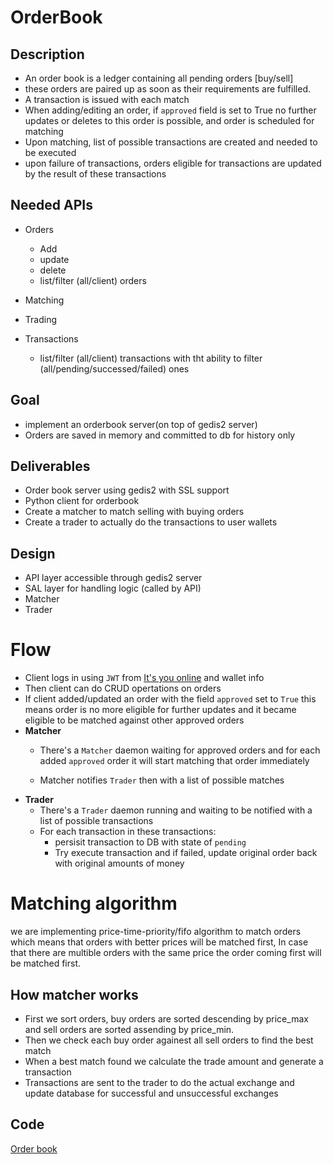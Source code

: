 # OrderBook

## Description
- An order book is a ledger containing all pending orders [buy/sell]
- these orders are paired up as soon as their requirements are fulfilled.
- A transaction is issued with each match
- When adding/editing an order, if `approved` field is set to True
no further updates or deletes to this order is possible, and order is
scheduled for matching
- Upon matching, list of possible transactions are created and needed to be executed
- upon failure of transactions, orders eligible for transactions are updated by the result of these transactions

## Needed APIs
- Orders
    - Add
    - update
    - delete
    - list/filter (all/client) orders
    
- Matching
- Trading
- Transactions
    - list/filter (all/client) transactions with tht ability to filter (all/pending/successed/failed) ones

## Goal
- implement an orderbook server(on top of gedis2 server)
- Orders are saved in memory and committed to db for history only

## Deliverables
- Order book server using gedis2 with SSL support
- Python client for orderbook
- Create a matcher to match selling with buying orders
- Create a trader to actually do the transactions to user wallets

## Design
- API layer accessible through gedis2 server
- SAL layer for handling logic (called by API)
- Matcher
- Trader

# Flow

- Client logs in using `JWT` from [It's you online](https://itsyou.online) and wallet info
- Then client can do CRUD opertations on orders
- If client added/updated an order with the field `approved` set to `True` this means order is
no more eligible for further updates and it became eligible to be matched against other
approved orders
- **Matcher** 
    - There's a `Matcher` daemon waiting for approved orders and for each added `approved` order
     it will start matching that order immediately
     
    - Matcher notifies `Trader` then  with a list of possible matches
- **Trader**
    - There's a `Trader` daemon running and waiting to be notified with a list of possible
    transactions
    - For each transaction in these transactions:
        - persisit transaction to DB with state of `pending`
        - Try execute transaction and if failed, update original order back with original amounts of money
   

# Matching algorithm

we are implementing price-time-priority/fifo algorithm to match orders which means that orders with better prices will be matched first, In case that there are multible orders with the same price the order coming first will be matched first.

## How matcher works

- First we sort orders, buy orders are sorted descending by price_max and sell orders are sorted assending by price_min.
- Then we check each buy order againest all sell orders to find the best match
- When a best match found we calculate the trade amount and generate a transaction
- Transactions are sent to the trader to do the actual exchange and update database for successful and unsuccessful exchanges


## Code
[Order book](https://github.com/rivine/recordchain/tree/master/JumpScale9RecordChain/servers/orderbook)

